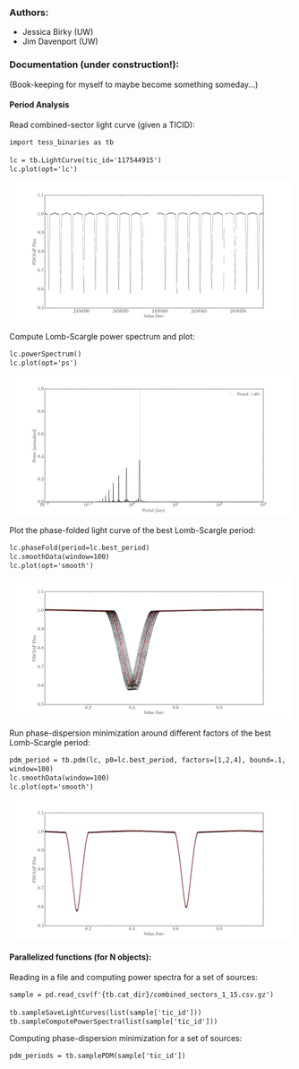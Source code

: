 ### Authors:

* Jessica Birky (UW)
* Jim Davenport (UW)

### Documentation (under construction!):
(Book-keeping for myself to maybe become something someday...)

#### Period Analysis
Read combined-sector light curve (given a TICID):
```
import tess_binaries as tb

lc = tb.LightCurve(tic_id='117544915')
lc.plot(opt='lc')
```
![](docs/117544915_lc.png)

Compute Lomb-Scargle power spectrum and plot:
```
lc.powerSpectrum()
lc.plot(opt='ps')
```
![](docs/117544915_ps.png)

Plot the phase-folded light curve of the best Lomb-Scargle period:
```
lc.phaseFold(period=lc.best_period)
lc.smoothData(window=100)
lc.plot(opt='smooth')
```
![](docs/117544915_ls_phase.png)

Run phase-dispersion minimization around different factors of the best Lomb-Scargle period:
```
pdm_period = tb.pdm(lc, p0=lc.best_period, factors=[1,2,4], bound=.1, window=100)
lc.smoothData(window=100)
lc.plot(opt='smooth')
```
![](docs/117544915_pdm_phase.png)

#### Parallelized functions (for N objects):
Reading in a file and computing power spectra for a set of sources:
```
sample = pd.read_csv(f'{tb.cat_dir}/combined_sectors_1_15.csv.gz')

tb.sampleSaveLightCurves(list(sample['tic_id']))
tb.sampleComputePowerSpectra(list(sample['tic_id']))
```
Computing phase-dispersion minimization for a set of sources:
```
pdm_periods = tb.samplePDM(sample['tic_id'])
```